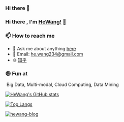 ### Hi there 👋

<!--
**HeWang234/HeWang234** is a ✨ _special_ ✨ repository because its `README.md` (this file) appears on your GitHub profile.

Here are some ideas to get you started:

- 🔭 I’m currently working on ...
- 🌱 I’m currently learning ...
- 👯 I’m looking to collaborate on ...
- 🤔 I’m looking for help with ...
- 💬 Ask me about ...
- 📫 How to reach me: ...
- 😄 Pronouns: ...
- ⚡ Fun fact: ...
-->

### Hi there , I'm [HeWang!](https://hewang234.github.io) 👋



### 📫 How to reach me

- 💬 Ask me about anything [here](https://github.com/hewang234/hewang234/issues)
- :email: ​Email: he.wang234@gmail.com
- :globe_with_meridians: ​[知乎](https://www.zhihu.com/people/river-star)  <!--| [bilibili](https://space.bilibili.com/34209351)  |  [CSDN](https://blog.csdn.net/tSRXH?spm=1010.2135.3001.5343) |  [简书](https://www.jianshu.com/u/5609419cb3f0)-->

### 😄 Fun at

​	Big Data, <!--(Data Lake), Graph--> Multi-modal, Cloud Computing, Data Mining



[![HeWang's GitHub stats](https://github-readme-stats.vercel.app/api?username=HeWang234&show_icons=true&bg_color=30,e96443,904e95&title_color=fff&text_color=fff&icon_color=fff )](https://github.com/HeWang234/HeWang234)

[![Top Langs](https://github-readme-stats.vercel.app/api/top-langs/?username=HeWang234&layout=compact)](https://github.com/HeWang234/HeWang234)

[![hewang-blog](https://github-readme-stats.vercel.app/api/pin/?username=HeWang234&repo=HeBlog)](https://github.com/HeWang234/HeBlog)
